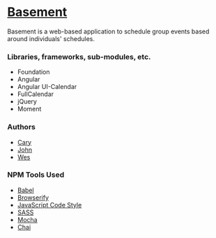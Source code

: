# [Basement](https://github.com/Tiy-Basement/FrontEnd)

Basement is a web-based application to schedule group events based around individuals' schedules.


### Libraries, frameworks, sub-modules, etc.

- Foundation 
- Angular
- Angular UI-Calendar
- FullCalendar
- jQuery
- Moment

### Authors

- [Cary](https://github.com/ceduncan1)
- [John](https://github.com/Johnrae)
- [Wes](https://github.com/waspnx)


### NPM Tools Used

- [Babel](https://babeljs.io/)
- [Browserify](http://browserify.org/)
- [JavaScript Code Style](http://jscs.info/)
- [SASS](http://sass-lang.com/)
- [Mocha](https://mochajs.org/)
- [Chai](http://chaijs.com/)
